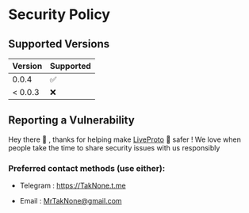 # Security Policy

## Supported Versions

| Version | Supported          |
| ------- | ------------------ |
| 0.0.4   | :white_check_mark: |
| < 0.0.3   | :x:                |

## Reporting a Vulnerability

Hey there 👋 , thanks for helping make [LiveProto](https://github.com/TakNone/LiveProto) 🌱 safer ! We love when people take the time to share security issues with us responsibly

### Preferred contact methods (use either):

 - Telegram : https://TakNone.t.me

 - Email : MrTakNone@gmail.com
